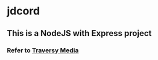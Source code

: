 # jdcord
## This is a NodeJS with Express project
### Refer to [Traversy Media](https://www.youtube.com/channel/UC29ju8bIPH5as8OGnQzwJyA)